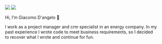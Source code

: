 [](https://countrush-prod.azurewebsites.net/l/badge/?repository=jackydangelo) 
![](https://countrush-prod.azurewebsites.net/l/badge/?repository=jackydangelo) ![](https://img.shields.io/github/stars/jackydangelo?label=GitHub%20stars)

Hi, I’m Giacomo D'angelo 👋 

I work as a project manager and crm specialist in an energy company. In my past experience I wrote code to meet business requirements, so I decided to recover what I wrote and continue for fun.


